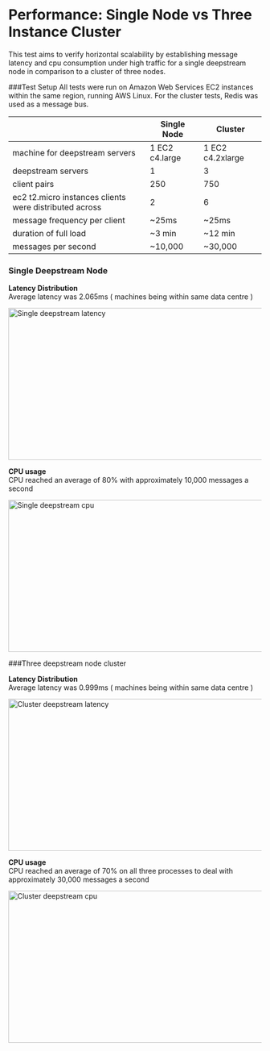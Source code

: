 Performance: Single Node vs Three Instance Cluster
======================================
This test aims to verify horizontal scalability by establishing message latency and cpu consumption under high traffic for a single deepstream node in comparison to a cluster of three nodes.

###Test Setup
All tests were run on Amazon Web Services EC2 instances within the same region, running AWS Linux. For the cluster tests, Redis was used as a message bus.

<table class="mini">
	<thead>
		<tr>
			<th>&nbsp;</th>
			<th>Single Node</th>
			<th>Cluster</th>
	</thead>
	<tbody>
		<tr>
			<td>machine for deepstream servers</td>
			<td>1 EC2 c4.large</td>
			<td>1 EC2 c4.2xlarge</td>
		</tr>
		<tr>
			<td>deepstream servers</td>
			<td>1</td>
			<td>3</td>
		</tr>
		<tr>
			<td>client pairs</td>
			<td>250</td>
			<td>750</td>
		</tr>
		<tr>
			<td>ec2 t2.micro instances clients were distributed across</td>
			<td>2</td>
			<td>6</td>
		</tr>
		<tr>
			<td>message frequency per client</td>
			<td>~25ms</td>
			<td>~25ms</td>
		</tr>
		<tr>
			<td>duration of full load</td>
			<td>~3 min</td>
			<td>~12 min</td>
		</tr>
		<tr>
			<td>messages per second</td>
			<td>~10,000</td>
			<td>~30,000</td>
		</tr>
	</tbody>
</table>

### Single Deepstream Node

**Latency Distribution**<br />
Average latency was 2.065ms ( machines being within same data centre )
<div class="img-container">
	<img class="tutorial" width="602" height="302" src="../assets/images/performance/one-ds-latency.png" alt="Single deepstream latency" />
</div>

**CPU usage**<br />
CPU reached an average of 80% with approximately 10,000 messages a second
<div class="img-container">
	<img class="tutorial" width="602" height="302" src="../assets/images/performance/one-ds-cpu.png" alt="Single deepstream cpu" />
</div>

###Three deepstream node cluster

**Latency Distribution**<br />
Average latency was 0.999ms ( machines being within same data centre )
<div class="img-container">
	<img class="tutorial" width="602" height="302" src="../assets/images/performance/three-ds-latency.png" alt="Cluster deepstream latency" />
</div>

**CPU usage**<br />
CPU reached an average of 70% on all three processes to deal with approximately 30,000 messages a second
<div class="img-container">
	<img class="tutorial" width="602" height="302" src="../assets/images/performance/three-ds-cpu.png" alt="Cluster deepstream cpu" />
</div>

</div>